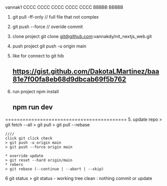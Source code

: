 vannak1
CCCC
CCCC
CCCC
CCCC
CCCC
BBBBB
BBBBB

1. git pull -ff-only // full file that not complex
2. git push --force // overide commit
1. clone project 
    git clone git@github.com:vannakdy/nit_nextjs_web.git
2. push project 
   git push -u origin main
3. like for connect to git hib 
    ## https://gist.github.com/DakotaLMartinez/baa81e7f00fa8eb68d9dbcab69f5b762

4. run project
    npm install
   ## npm run dev

==========================================
5. update repo
    > git fetch --all
    > git pull
    > git pull --rebase

    ////
    click git click check
    > git push -u origin main
    > git push --force origin main 

    * override update
    > git reset --hard origin/main
    * rebers
    > git rebase (--continue | --abort | --skip)
6  git status
    > git status
    - working tree clean : nothing commit or update